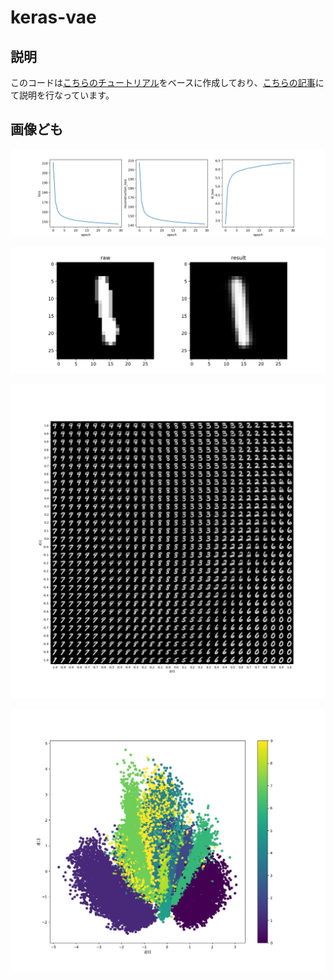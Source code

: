 # keras-vae
## 説明
このコードは[こちらのチュートリアル](https://keras.io/examples/generative/vae/)をベースに作成しており、[こちらの記事](https://kagglenote.com/ml-tips/keras-vae/)にて説明を行なっています。

## 画像ども
![](./result.jpg)

![](./decode.jpg)

![](./display_grid.jpg)

![](./cluster_z.jpg)
